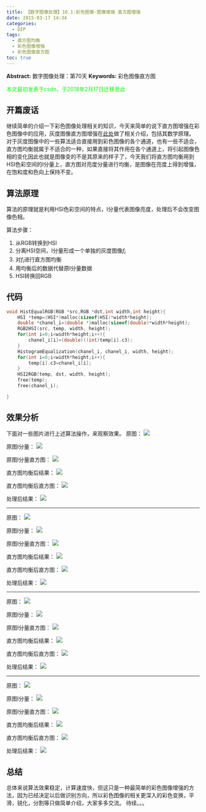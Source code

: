 ```yaml
---
title: 【数字图像处理】10.1:彩色图像-图像增强 直方图增强
date: 2015-03-17 14:34
categories:
  - DIP
tags:
  - 直方图均衡
  - 彩色图像增强
  - 彩色图像直方图
toc: true
---
```

**Abstract:** 数字图像处理：第70天
**Keywords:** 彩色图像直方图
<!--more-->
<font color="00FF00">本文最初发表于csdn，于2018年2月17日迁移至此</font>
## 开篇废话
继续简单的介绍一下彩色图像处理相关的知识，今天来简单的说下直方图增强在彩色图像中的应用，灰度图像直方图增强在[此处](http://face2ai.com/DIP-5-10-灰度图像-图像增强-直方图均衡化HistogramEqualization/)做了相关介绍，包括其数学原理。
对于灰度图像中的一些算法适合直接用到彩色图像的各个通道，也有一些不适合，直方图均衡就属于不适合的一种，如果直接将其作用在各个通道上，将引起图像色相的变化因此也就是图像变的不是其原来的样子了，今天我们将直方图均衡用到HSI色彩空间的I分量上，直方图对亮度分量进行均衡，是图像在亮度上得到增强，在饱和度和色向上保持不变。
## 算法原理
算法的原理就是利用HSI色彩空间的特点，I分量代表图像亮度，处理后不会改变图像色相。

算法步骤：
1. 从RGB转换到HSI
2. 分离HSI空间，I分量形成一个单独的灰度图像$f_i$
3. 对$f_i$进行直方图均衡
4. 用均衡后的数据代替原I分量数据
5. HSI转换回RGB

## 代码
```c++
void HistEqualRGB(RGB *src,RGB *dst,int width,int height){
    HSI *temp=(HSI*)malloc(sizeof(HSI)*width*height);
    double *chanel_i=(double *)malloc(sizeof(double)*width*height);
    RGB2HSI(src, temp, width, height);
    for(int i=0;i<width*height;i++){
        chanel_i[i]=(double)((int)temp[i].c3);
    }
    HistogramEqualization(chanel_i, chanel_i, width, height);
    for(int i=0;i<width*height;i++){
        temp[i].c3=chanel_i[i];
    }
    HSI2RGB(temp, dst, width, height);
    free(temp);
    free(chanel_i);

}
```
## 效果分析
下面对一些图片进行上述算法操作，来观察效果。
原图：
![](https://tony4ai-1251394096.cos.ap-hongkong.myqcloud.com/blog_images/DIP-10-1-彩色图像-图像增强-直方图增强/20150317141950020.jpeg)

原图I分量：
![](https://tony4ai-1251394096.cos.ap-hongkong.myqcloud.com/blog_images/DIP-10-1-彩色图像-图像增强-直方图增强/20150317142452153.jpeg)

原图I分量直方图：
![](https://tony4ai-1251394096.cos.ap-hongkong.myqcloud.com/blog_images/DIP-10-1-彩色图像-图像增强-直方图增强/20150317142511762.jpeg)

直方图均衡后结果：
![](https://tony4ai-1251394096.cos.ap-hongkong.myqcloud.com/blog_images/DIP-10-1-彩色图像-图像增强-直方图增强/20150317142400327.jpeg)

直方图均衡后直方图：
![](https://tony4ai-1251394096.cos.ap-hongkong.myqcloud.com/blog_images/DIP-10-1-彩色图像-图像增强-直方图增强/20150317142543633.jpeg)

处理后结果：
![](https://tony4ai-1251394096.cos.ap-hongkong.myqcloud.com/blog_images/DIP-10-1-彩色图像-图像增强-直方图增强/20150317142516004.jpeg)


-------
原图：
![](https://tony4ai-1251394096.cos.ap-hongkong.myqcloud.com/blog_images/DIP-10-1-彩色图像-图像增强-直方图增强/20150317142713677.jpeg)

原图I分量：
![](https://tony4ai-1251394096.cos.ap-hongkong.myqcloud.com/blog_images/DIP-10-1-彩色图像-图像增强-直方图增强/20150317142739916.jpeg)

原图I分量直方图：
![](https://tony4ai-1251394096.cos.ap-hongkong.myqcloud.com/blog_images/DIP-10-1-彩色图像-图像增强-直方图增强/20150317142628342.jpeg)

直方图均衡后结果：
![](https://tony4ai-1251394096.cos.ap-hongkong.myqcloud.com/blog_images/DIP-10-1-彩色图像-图像增强-直方图增强/20150317142646797.jpeg)

直方图均衡后直方图：
![](https://tony4ai-1251394096.cos.ap-hongkong.myqcloud.com/blog_images/DIP-10-1-彩色图像-图像增强-直方图增强/20150317142710665.jpeg)

处理后结果：
![](https://tony4ai-1251394096.cos.ap-hongkong.myqcloud.com/blog_images/DIP-10-1-彩色图像-图像增强-直方图增强/20150317142726218.jpeg)


-------
原图：
![](https://tony4ai-1251394096.cos.ap-hongkong.myqcloud.com/blog_images/DIP-10-1-彩色图像-图像增强-直方图增强/20150317142801256.jpeg)

原图I分量：
![](https://tony4ai-1251394096.cos.ap-hongkong.myqcloud.com/blog_images/DIP-10-1-彩色图像-图像增强-直方图增强/20150317142813439.jpeg)

原图I分量直方图：
![](https://tony4ai-1251394096.cos.ap-hongkong.myqcloud.com/blog_images/DIP-10-1-彩色图像-图像增强-直方图增强/20150317142850302.jpeg)

直方图均衡后结果：
![](https://tony4ai-1251394096.cos.ap-hongkong.myqcloud.com/blog_images/DIP-10-1-彩色图像-图像增强-直方图增强/20150317142832050.jpeg)

直方图均衡后直方图：
![](https://tony4ai-1251394096.cos.ap-hongkong.myqcloud.com/blog_images/DIP-10-1-彩色图像-图像增强-直方图增强/20150317142920364.jpeg)

处理后结果：
![](https://tony4ai-1251394096.cos.ap-hongkong.myqcloud.com/blog_images/DIP-10-1-彩色图像-图像增强-直方图增强/20150317142938882.jpeg)


-------
原图：
![](https://tony4ai-1251394096.cos.ap-hongkong.myqcloud.com/blog_images/DIP-10-1-彩色图像-图像增强-直方图增强/20150317143006370.jpeg)

原图I分量：
![](https://tony4ai-1251394096.cos.ap-hongkong.myqcloud.com/blog_images/DIP-10-1-彩色图像-图像增强-直方图增强/20150317143018023.jpeg)

原图I分量直方图：
![](https://tony4ai-1251394096.cos.ap-hongkong.myqcloud.com/blog_images/DIP-10-1-彩色图像-图像增强-直方图增强/20150317143158533.jpeg)

直方图均衡后结果：
![](https://tony4ai-1251394096.cos.ap-hongkong.myqcloud.com/blog_images/DIP-10-1-彩色图像-图像增强-直方图增强/20150317143215443.jpeg)

直方图均衡后直方图：
![](https://tony4ai-1251394096.cos.ap-hongkong.myqcloud.com/blog_images/DIP-10-1-彩色图像-图像增强-直方图增强/20150317143117974.jpeg)

处理后结果：
![](https://tony4ai-1251394096.cos.ap-hongkong.myqcloud.com/blog_images/DIP-10-1-彩色图像-图像增强-直方图增强/20150317143133590.jpeg)


## 总结
总体来说算法效果稳定，计算速度快，但这只是一种最简单的彩色图像增强的方法，因为已经决定以后做识别方向，所以彩色图像的相关更深入的彩色变换，平滑，锐化，分割等只做简单介绍，大家多多交流。
待续。。。
